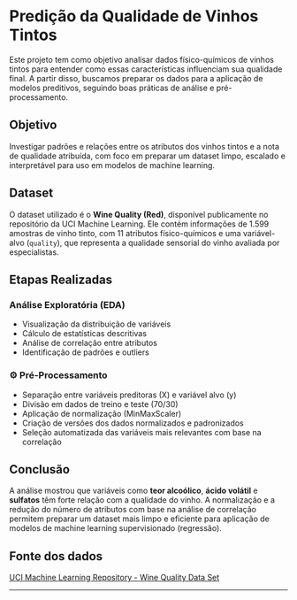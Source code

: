 # Predição da Qualidade de Vinhos Tintos

Este projeto tem como objetivo analisar dados físico-químicos de vinhos tintos para entender como essas características influenciam sua qualidade final. A partir disso, buscamos preparar os dados para a aplicação de modelos preditivos, seguindo boas práticas de análise e pré-processamento.

## Objetivo

Investigar padrões e relações entre os atributos dos vinhos tintos e a nota de qualidade atribuída, com foco em preparar um dataset limpo, escalado e interpretável para uso em modelos de machine learning.

## Dataset

O dataset utilizado é o **Wine Quality (Red)**, disponível publicamente no repositório da UCI Machine Learning. Ele contém informações de 1.599 amostras de vinho tinto, com 11 atributos físico-químicos e uma variável-alvo (`quality`), que representa a qualidade sensorial do vinho avaliada por especialistas.

## Etapas Realizadas

###  Análise Exploratória (EDA)
- Visualização da distribuição de variáveis
- Cálculo de estatísticas descritivas
- Análise de correlação entre atributos
- Identificação de padrões e outliers

### ⚙ Pré-Processamento
- Separação entre variáveis preditoras (X) e variável alvo (y)
- Divisão em dados de treino e teste (70/30)
- Aplicação de normalização (MinMaxScaler)
- Criação de versões dos dados normalizados e padronizados
- Seleção automatizada das variáveis mais relevantes com base na correlação


## Conclusão

A análise mostrou que variáveis como **teor alcoólico**, **ácido volátil** e **sulfatos** têm forte relação com a qualidade do vinho. A normalização e a redução do número de atributos com base na análise de correlação permitem preparar um dataset mais limpo e eficiente para aplicação de modelos de machine learning supervisionado (regressão).

## Fonte dos dados

[UCI Machine Learning Repository - Wine Quality Data Set](https://archive.ics.uci.edu/ml/datasets/wine+quality)

---

